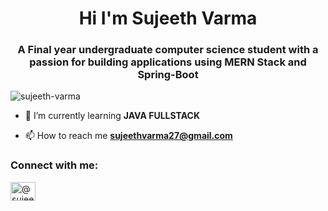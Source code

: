 <h1 align="center">Hi I'm Sujeeth Varma</h1>
<h3 align="center">A Final year undergraduate computer science student with a passion for building applications using MERN Stack and Spring-Boot</h3>

<p align="left"> <img src="https://komarev.com/ghpvc/?username=sujeeth-varma&label=Profile%20views&color=0e75b6&style=flat" alt="sujeeth-varma" /> </p>

- 🌱 I’m currently learning **JAVA FULLSTACK**

- 📫 How to reach me **sujeethvarma27@gmail.com**

<h3 align="left">Connect with me:</h3>
<p align="left">
<a href="https://x.com/agentX_dev" target="__blank"><img align="center" src="https://raw.githubusercontent.com/rahuldkjain/github-profile-readme-generator/master/src/images/icons/Social/twitter.svg" alt="@sujeeth_varma27" height="30" width="40" /></a>
</p>
